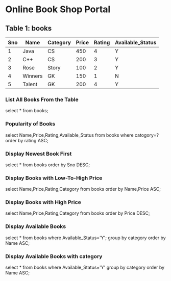 # Online Book Shop Portal
## Table 1: books
| Sno | Name | Category | Price | Rating | Available_Status |
| -- | -- | -- | -- | -- | -- |
| 1 | Java | CS | 450 | 4 | Y |
| 2 | C++ | CS | 200 | 3 | Y |
| 3 | Rose | Story | 100 | 2 | Y |
| 4 | Winners | GK | 150 | 1 | N |
| 5 | Talent | GK | 200 | 4 | Y |

### List All Books From the Table

select * from books;

### Popularity of Books

select Name,Price,Rating,Available_Status from books where catogory=? order by rating ASC;

### Display Newest Book First

select * from books order by Sno DESC;

### Display Books with Low-To-High Price

select Name,Price,Rating,Category from books order by Name,Price ASC;

### Display Books with High Price

select Name,Price,Rating,Category from books order by Price DESC;

### Display Available Books 

select * from books where Available_Status='Y'; group by category order by Name ASC;

### Display Available Books with category

select * from books where Available_Status='Y' group by category order by Name ASC;



